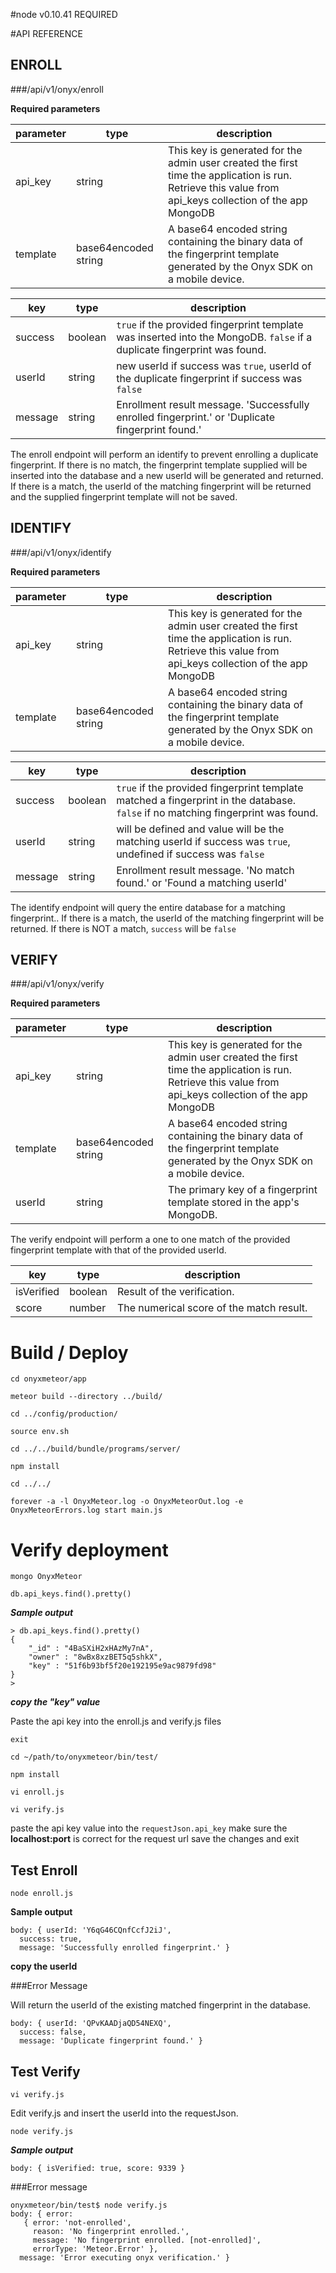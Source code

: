 #node v0.10.41 REQUIRED

#API REFERENCE

## ENROLL
###/api/v1/onyx/enroll

**Required parameters**

| parameter  | type  | description |
|---|---|---|
| api_key  | string  | This key is generated for the admin user created the first time the application is run.  Retrieve this value from api_keys collection of the app MongoDB  | 
| template  | base64encoded string  | A base64 encoded string containing the binary data of the fingerprint template generated by the Onyx SDK on a mobile device.  | 

| key  | type  | description  |
|---|---|---|
| success  | boolean  | `true` if the provided fingerprint template was inserted into the MongoDB. `false` if a duplicate fingerprint was found.|
| userId  | string  | new userId if success was `true`, userId of the duplicate fingerprint if success was `false`  | 
| message  | string  | Enrollment result message. 'Successfully enrolled fingerprint.' or 'Duplicate fingerprint found.'  | 

The enroll endpoint will perform an identify to prevent enrolling a duplicate fingerprint.
If there is no match, the fingerprint template supplied will be inserted into the database and a new userId will be generated and returned.
If there is a match, the userId of the matching fingerprint will be returned and the supplied fingerprint template will not be saved.

## IDENTIFY
###/api/v1/onyx/identify

**Required parameters**

| parameter  | type  | description |
|---|---|---|
| api_key  | string  | This key is generated for the admin user created the first time the application is run.  Retrieve this value from api_keys collection of the app MongoDB  | 
| template  | base64encoded string  | A base64 encoded string containing the binary data of the fingerprint template generated by the Onyx SDK on a mobile device.  | 

| key  | type  | description  |
|---|---|---|
| success  | boolean  | `true` if the provided fingerprint template matched a fingerprint in the database. `false` if no matching fingerprint was found.|
| userId  | string  | will be defined and value will be the matching userId if success was `true`, undefined if success was `false`  | 
| message  | string  | Enrollment result message. 'No match found.' or 'Found a matching userId'  | 

The identify endpoint will query the entire database for a matching fingerprint..
If there is a match, the userId of the matching fingerprint will be returned.
If there is NOT a match, `success` will be `false`


## VERIFY
###/api/v1/onyx/verify


**Required parameters**

| parameter  | type  | description |
|---|---|---|
| api_key  | string  | This key is generated for the admin user created the first time the application is run.  Retrieve this value from api_keys collection of the app MongoDB  | 
| template  | base64encoded string  | A base64 encoded string containing the binary data of the fingerprint template generated by the Onyx SDK on a mobile device.  | 
| userId  | string  | The primary key of a fingerprint template stored in the app's MongoDB. |
  
The verify endpoint will perform a one to one match of the provided fingerprint template with that of the provided userId.
  
| key  | type  | description  | 
|---|---|---|
| isVerified  | boolean  | Result of the verification.    | 
| score  | number  | The numerical score of the match result.  | 

# Build / Deploy

```
cd onyxmeteor/app

meteor build --directory ../build/

cd ../config/production/

source env.sh

cd ../../build/bundle/programs/server/

npm install

cd ../../

forever -a -l OnyxMeteor.log -o OnyxMeteorOut.log -e OnyxMeteorErrors.log start main.js

```

# Verify deployment

```
mongo OnyxMeteor

db.api_keys.find().pretty()

```

***Sample output***

```
> db.api_keys.find().pretty()
{
	"_id" : "4BaSXiH2xHAzMy7nA",
	"owner" : "8wBx8xzBET5q5shkX",
	"key" : "51f6b93bf5f20e192195e9ac9879fd98"
}
>
```

***copy the "key" value***

Paste the api key into the enroll.js and verify.js files

```
exit

cd ~/path/to/onyxmeteor/bin/test/

npm install

vi enroll.js

vi verify.js

```

paste the api key value into the `requestJson.api_key`
make sure the **localhost:port** is correct for the request url
save the changes and exit

## Test Enroll

```
node enroll.js
```

**Sample output**

```
body: { userId: 'Y6qG46CQnfCcfJ2iJ',
  success: true,
  message: 'Successfully enrolled fingerprint.' }
```

**copy the userId**

###Error Message

Will return the userId of the existing matched fingerprint in the database.

```
body: { userId: 'QPvKAADjaQD54NEXQ',
  success: false,
  message: 'Duplicate fingerprint found.' }
```

## Test Verify

```
vi verify.js
```
Edit  verify.js and insert the userId into the requestJson.

```
node verify.js
```

***Sample output***

```
body: { isVerified: true, score: 9339 }
```

###Error message

```
onyxmeteor/bin/test$ node verify.js
body: { error:
   { error: 'not-enrolled',
     reason: 'No fingerprint enrolled.',
     message: 'No fingerprint enrolled. [not-enrolled]',
     errorType: 'Meteor.Error' },
  message: 'Error executing onyx verification.' }
```